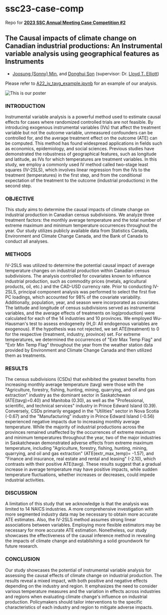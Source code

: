 # ssc23-case-comp
Repo for [**2023 SSC Annual Meeting Case Competition #2**](https://ssc.ca/en/case-study/understanding-how-canadas-economy-might-be-impacted-climate-change)

## The Causal impacts of climate change on Canadian industrial productions: An Instrumental variable analysis using geographical features as Instruments

* [Joosung (Sonny) Min](https://www.linkedin.com/in/joosung-sonny-min-35370b9b/), and [Donghui Son](https://www.linkedin.com/in/%EB%8F%99%ED%9D%AC-%EC%86%90-143054224/) (supervisor: Dr. [Lloyd T. Elliott](https://elliottlab.ca/))

Please refer to [A22_iv_tavg_example.ipynb](/A22_iv_tavg_example.ipynb) for an example of our analysis.


![This is our poster](/poster_SFU.png)



### INTRODUCTION
Instrumental variable analysis is a powerful method used to estimate causal effects for cases where randomized controlled trials are not feasible. By introducing exogenous instrumental variables (IVs) that affect the treatment variable but not the outcome variable, unmeasured confounders can be controlled for, and the average treatment effect on the outcome (ATE) can be computed. This method has found widespread applications in fields such as economics, epidemiology, and social sciences. Previous studies have demonstrated the robustness of geographical features, such as longitude and latitude, as IVs for which temperatures are treatment variables. In this study, we employ a commonly used IV method called two-stage least squares (IV-2SLS), which involves linear regression from the IVs to the treatment (temperatures) in the first step, and from the conditional expectation of the treatment to the outcome (industrial productions) in the second step.

### OBJECTIVE
This study aims to determine the causal impacts of climate change on industrial production in Canadian census subdivisions. We analyze three treatment factors: the monthly average temperature and the total number of extreme maximum and minimum temperature occurrences throughout the year. Our study utilizes publicly available data from Statistics Canada, Environment and Climate Change Canada, and the Bank of Canada to conduct all analyses.

### METHODS
IV-2SLS was utilized to determine the potential causal impact of average temperature changes on industrial production within Canadian census subdivisions. The analysis controlled for covariates known to influence industrial production, such as commodity prices (metals, agricultural products, oil, etc.) and the CAD-USD currency rate. Prior to conducting IV-2SLS, principal component analysis was performed to select the first five PC loadings, which accounted for 98% of the covariate variability. Additionally, population, year, and season were incorporated as covariates. The latitude and longitude of census subdivisions served as instrumental variables, and the average effects of treatments on log(production) were calculated for each of the 14 industries and 10 provinces. We employed Wu-Hausman's test to assess endogeneity (H_0: All endogenous variables are exogenous). If the hypothesis was not rejected, we set ATE(treatment) to 0 for the respective {treatment, industry, province} set. For extreme temperatures, we determined the occurrences of "Extr Max Temp Flag" and "Extr Min Temp Flag" throughout the year from the weather station data provided by Environment and Climate Change Canada and then utilized them as treatments.

### RESULTS
The census subdivisions (CSDs) that exhibited the greatest benefits from increasing monthly average temperature (tavg) were those with the "Agriculture, forestry, fishing, hunting, mining, quarrying, and oil and gas extraction" industry as the dominant sector in Saskatchewan (ATE(tavg)=0.40) and Manitoba (0.30), as well as the "Professional, scientific, and technical services" industry in Prince Edward Island (0.39). Conversely, CSDs primarily engaged in the "Utilities" sector in Nova Scotia (-0.67) and the "Manufacturing” industry in Prince Edward Island (-0.56) experienced negative impacts due to increasing monthly average temperature.
While the majority of industrial productions across the provinces remained unaffected by the occurrences of extreme maximum and minimum temperatures throughout the year, two of the major industries in Saskatchewan demonstrated adverse effects from extreme maximum temperature, including "Agriculture, forestry, fishing, hunting, mining, quarrying, and oil and gas extraction" (ATE(extr_max_temp)= -1.57), and "Finance and insurance, real estate and rental and leasing" (-2.10), which contrasts with their positive ATE(tavg). These results suggest that a gradual increase in average temperature may have positive impacts, while sudden temperature fluctuations, whether increases or decreases, could impede industrial activities. 

### DISCUSSION
A limitation of this study that we acknowledge is that the analysis was limited to 14 NAICS industries. A more comprehensive investigation with more segmented industry data may be necessary to obtain more accurate ATE estimates. Also, the IV-2SLS method assumes strong linear associations between variables. Employing more flexible estimators may be necessary for more accurate ATE estimation. Nonetheless, our study showcases the effectiveness of the causal inference method in revealing the impacts of climate change and establishing a solid groundwork for future research.

### CONCLUSION
Our study showcases the potential of instrumental variable analysis for assessing the causal effects of climate change on industrial production. The results reveal a mixed impact, with both positive and negative effects depending on the industry and region. It emphasizes the need to consider various temperature measures and the variation in effects across industries and regions when evaluating climate change's influence on industrial production. Policymakers should tailor interventions to the specific characteristics of each industry and region to mitigate adverse impacts. 

<br />
